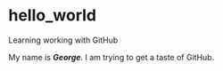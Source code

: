# hello_world
Learning working with GitHub

My name is ***George***. I am trying to get a taste of GitHub.
